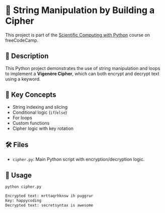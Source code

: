 # 🔐 String Manipulation by Building a Cipher

This project is part of the [Scientific Computing with Python](../README.md) course on freeCodeCamp.

## 📜 Description

This Python project demonstrates the use of string manipulation and loops to implement a **Vigenère Cipher**, which can both encrypt and decrypt text using a keyword.

## 🧠 Key Concepts

- String indexing and slicing
- Conditional logic (`if`/`else`)
- For loops
- Custom functions
- Cipher logic with key rotation

## 🛠 Files

- `cipher.py`: Main Python script with encryption/decryption logic.

## 🧪 Usage

```bash
python cipher.py

Encrypted text: mrttaqrhknsw ih puggrur
Key: happycoding
Decrypted text: secretsyntax is awesome

